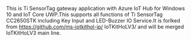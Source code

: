 This is Ti SensorTag gateway application with Azure IoT Hub for Windows 10 and IoT Core UWP.This supports all functions of Ti SensorTag CC2650STK including Key Input and LED-Buzzer IO Service.It is forlked from https://github.com/ms-iotkithol-jp/ IoTKitHoLV3/ and will be merged IoTKitHoLV3 main line.
